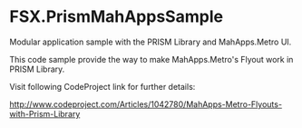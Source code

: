 # FSX.PrismMahAppsSample
Modular application sample with the PRISM Library and MahApps.Metro UI.

This code sample provide the way to make MahApps.Metro's Flyout work in PRISM Library.

Visit following CodeProject link for further details:

http://www.codeproject.com/Articles/1042780/MahApps-Metro-Flyouts-with-Prism-Library
